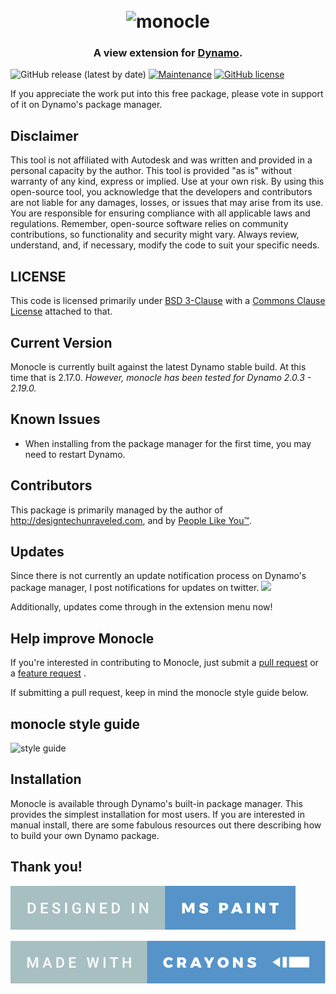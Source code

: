 <h1 align="center">
  <br>
  <img src="!Documentation/monocleLogoRoundedSquare.png" alt="monocle" width="200">
  <br>
</h1>

<h3 align="center">A view extension for <a href="http://dynamobim.org/" target="_blank">Dynamo</a>.</h4>

![GitHub release (latest by date)](https://img.shields.io/github/v/release/johnpierson/monoclefordynamo?include_prereleases)
[![Maintenance](https://img.shields.io/badge/Maintained%3F-yes-green.svg)](https://github.com/johnpierson/MonocleForDynamo/graphs/commit-activity)
[![GitHub license](https://img.shields.io/github/license/johnpierson/MonocleForDynamo)](https://github.com/johnpierson/MonocleForDynamo/blob/master/LICENSE)


If you appreciate the work put into this free package, please vote in support of it on Dynamo's package manager. 

## Disclaimer
This tool is not affiliated with Autodesk and was written and provided in a personal capacity by the author. This tool is provided "as is" without warranty of any kind, express or implied. Use at your own risk. By using this open-source tool, you acknowledge that the developers and contributors are not liable for any damages, losses, or issues that may arise from its use. You are responsible for ensuring compliance with all applicable laws and regulations. Remember, open-source software relies on community contributions, so functionality and security might vary. Always review, understand, and, if necessary, modify the code to suit your specific needs.

## LICENSE
This code is licensed primarily under [BSD 3-Clause](https://github.com/johnpierson/MonocleForDynamo/blob/master/LICENSE) with a [Commons Clause License](https://commonsclause.com/) attached to that.

## Current Version
Monocle is currently built against the latest Dynamo stable build. At this time that is 2.17.0. _However, monocle has been tested for Dynamo 2.0.3 - 2.19.0._

## Known Issues
- When installing from the package manager for the first time, you may need to restart Dynamo.

## Contributors
This package is primarily managed by the author of http://designtechunraveled.com, and by [People Like You™](https://github.com/johnpierson/MonocleForDynamo/graphs/contributors).

## Updates
Since there is not currently an update notification process on Dynamo's package manager, I post notifications for updates on twitter.
[![](https://img.shields.io/twitter/follow/johntpierson.svg?label=Follow&style=social)](https://twitter.com/johntpierson)

Additionally,  updates come through in the extension menu now!

## Help improve Monocle
If you're interested in contributing to Monocle, just submit a [pull request](https://github.com/johnpierson/MonocleForDynamo/pulls) or a [feature request](https://github.com/johnpierson/MonocleForDynamo/issues) .

If submitting a pull request, keep in mind the monocle style guide below.

## monocle style guide

 <img src="https://github.com/johnpierson/MonocleForDynamo/raw/master/!Documentation/monocleStyleGuide.png" alt="style guide" width="1200">

## Installation
Monocle is available through Dynamo's built-in package manager. This provides the simplest installation for most users. If you are interested in manual install, there are some fabulous resources out there describing how to build your own Dynamo package.

## Thank you!

[![forthebadge](https://github.com/BraveUX/for-the-badge/blob/master/src/images/badges//designed-in-ms-paint.svg)](https://forthebadge.com)

[![forthebadge](https://github.com/BraveUX/for-the-badge/blob/master/src/images/badges//made-with-crayons.svg)](https://forthebadge.com)

